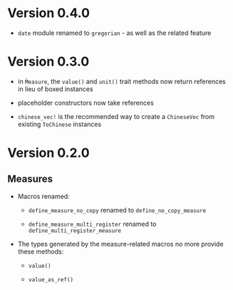 # Version 0.4.0

- `date` module renamed to `gregorian` - as well as the related feature

# Version 0.3.0

- in `M̀easure`, the `value()` and `unit()` trait methods now return references in lieu of boxed instances

- placeholder constructors now take references

- `chinese_vec!` is the recommended way to create a `ChineseVec` from existing `ToChinese` instances

# Version 0.2.0

## Measures

- Macros renamed:

  - `define_measure_no_copy` renamed to `define_no_copy_measure`

  - `define_measure_multi_register` renamed to `define_multi_register_measure`

- The types generated by the measure-related macros no more provide these methods:

  - `value()`

  - `value_as_ref()`
